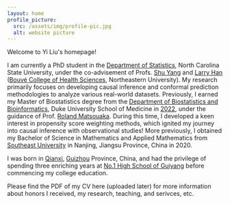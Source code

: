 ```yaml
---
layout: home
profile_picture:
  src: /assets/img/profile-pic.jpg
  alt: website picture
---
```


<p>
	Welcome to Yi Liu's homepage!
</p>

<p>

I am currently a PhD student in the <a href="https://statistics.sciences.ncsu.edu/" target="_blank">Department of Statistics</a>, North Carolina State University, under the co-advisement of Profs. <a href="https://statistics.sciences.ncsu.edu/people/syang24/" target="_blank">Shu Yang</a> and <a href="https://bouve.northeastern.edu/directory/larry-han/" target="_blank">Larry Han</a> (<a href="https://bouve.northeastern.edu/" target="_blank">Bouvé College of Health Sciences</a>, Northeastern University). My research primarily focuses on developing causal inference and conformal prediction methodologies to analyze various real-world datasets. Previously, I earned my Master of Biostatistics degree from the <a href="https://biostat.duke.edu/" target="_blank">Department of Biostatistics and Bioinformatics</a>, Duke University School of Medicine in <a href="https://biostat.duke.edu/news/master-biostatistics-class-2022-celebrate-commencement" target="_blank">2022</a>, under the guidance of Prof. <a href="https://scholars.duke.edu/person/roland.matsouaka" target="_blank">Roland Matsouaka</a>. During this time, I developed a keen interest in propensity score weighting methods, which ignited my journey into causal inference with observational studies! More previously, I obtained my Bachelor of Science in Mathematics and Applied Mathematics from <a href="https://www.seu.edu.cn/" target="_blank">Southeast University</a> in Nanjing, Jiangsu Province, China in 2020.

</p>	
   
<p> 
I was born in <a href="https://en.wikipedia.org/wiki/Qianxi,_Guizhou" target="_blank">Qianxi</a>, <a href="https://en.wikipedia.org/wiki/Guizhou" target="_blank">Guizhou</a> Province, China, and had the privilege of spending three enriching years at <a href="https://www.linkedin.com/school/no-1-high-school-of-guiyang/about/" target="_blank">No.1 High School of Guiyang</a> before commencing my college education.
</p>

<p> 
Please find the PDF of my CV here (uploaded later) for more information about honors I received, my research, teaching, and serivces, etc. 
</p>
